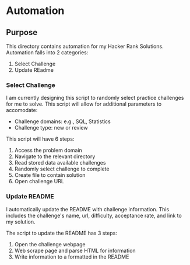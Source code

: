 
# Automation

## Purpose
This directory contains automation for my Hacker Rank Solutions. Automation falls into 2 categories:
1. Select Challenge
2. Update REadme


### Select Challenge
I am currently designing this script to randomly select practice challenges for me to solve. This script will allow for additional parameters to accomodate:
- Challenge domains: e.g.,  SQL, Statistics
- Challenge type: new or review

This script will have 6 steps:
1. Access the problem domain
2. Navigate to the relevant directory
3. Read stored data available challenges
4. Randomly select challenge to complete
5. Create file to contain solution
6. Open challenge URL


### Update README
I automatically update the README with challenge information. This includes the challenge's name, url, difficulty, acceptance rate, and link to my solution.

The script to update the README has 3 steps:
1. Open the challenge webpage
2. Web scrape page and parse HTML for information
3. Write information to a formatted in the README